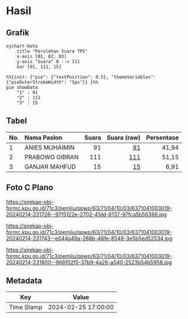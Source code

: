 # Hasil

## Grafik

```mermaid
xychart-beta
    title "Perolehan Suara TPS"
    x-axis [01, 02, 03]
    y-axis "Suara" 0 --> 111
    bar [91, 111, 15]
```

```mermaid
%%{init: {"pie": {"textPosition": 0.5}, "themeVariables": {"pieOuterStrokeWidth": "5px"}} }%%
pie showData
    "1" : 91
    "2" : 111
    "3" : 15
```

## Tabel

| No. | Nama Paslon    | Suara | Suara (raw) | Persentase |
|:--- |:-------------- | -----:| -----------:| ----------:|
| 1   | ANIES MUHAIMIN | 91    | [91][p-1]   | 41,94      |
| 2   | PRABOWO GIBRAN | 111   | [111][p-2]  | 51,15      |
| 3   | GANJAR MAHFUD  | 15    | [15][p-3]   | 6,91       |


[p-1]: https://github.com/gigit-pemilu/pemilu-2024-63-kalimantan-selatan/blob/main/pilpres/hitung-suara/sub/63-kalimantan-selatan/sub/71-kota-banjarmasin/sub/04-banjarmasin-utara/sub/1003-alalak-selatan/sub/019-tps/sub/paslon-1.txt
[p-2]: https://github.com/gigit-pemilu/pemilu-2024-63-kalimantan-selatan/blob/main/pilpres/hitung-suara/sub/63-kalimantan-selatan/sub/71-kota-banjarmasin/sub/04-banjarmasin-utara/sub/1003-alalak-selatan/sub/019-tps/sub/paslon-2.txt
[p-3]: https://github.com/gigit-pemilu/pemilu-2024-63-kalimantan-selatan/blob/main/pilpres/hitung-suara/sub/63-kalimantan-selatan/sub/71-kota-banjarmasin/sub/04-banjarmasin-utara/sub/1003-alalak-selatan/sub/019-tps/sub/paslon-3.txt

## Foto C Plano

https://sirekap-obj-formc.kpu.go.id/71c3/pemilu/ppwp/63/71/04/10/03/6371041003019-20240214-231726--97f5122e-2702-41dd-8137-97fca5b56388.jpg

https://sirekap-obj-formc.kpu.go.id/71c3/pemilu/ppwp/63/71/04/10/03/6371041003019-20240214-231743--e044a49a-268b-48fe-8548-3e5b5ed52534.jpg

https://sirekap-obj-formc.kpu.go.id/71c3/pemilu/ppwp/63/71/04/10/03/6371041003019-20240214-231800--966f02f5-37b9-4a26-a540-2523b54b5958.jpg


## Metadata

| Key        | Value               |
| ---------- | ------------------- |
| Time Stamp | 2024-02-25 17:00:00 |



